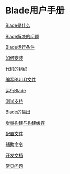 Blade用户手册
============

[Blade是什么](intro.md)

[Blade解决的问题](features.md)

[Blade运行条件](prerequisites.md)

[如何安装](install.md)

[代码的组织](workspace.md)

[编写BUILD文件](build_file.md)

[运行Blade](command_line.md)

[测试支持](test.md)

[Blade的输出](output.md)

[增量构建与构建缓存](build_cache.md)

[配置文件](config.md)

[辅助命令](misc.md)

[开发文档](develop.md)

[常见问题](FAQ.md)
